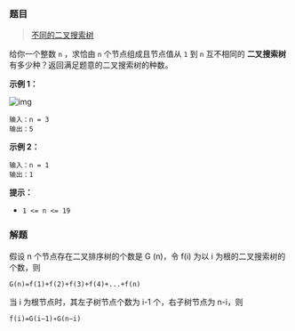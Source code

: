 ### 题目

> [不同的二叉搜索树](https://leetcode-cn.com/problems/unique-binary-search-trees/description/)

给你一个整数 `n` ，求恰由 `n` 个节点组成且节点值从 `1` 到 `n` 互不相同的 **二叉搜索树** 有多少种？返回满足题意的二叉搜索树的种数。

**示例 1：**

![img](https://assets.leetcode.com/uploads/2021/01/18/uniquebstn3.jpg)

```
输入：n = 3
输出：5
```

**示例 2：**

```
输入：n = 1
输出：1
```

**提示：**

- `1 <= n <= 19`

### 解题

假设 n 个节点存在二叉排序树的个数是 G (n)，令 f(i) 为以 i 为根的二叉搜索树的个数，则

```
G(n)=f(1)+f(2)+f(3)+f(4)+...+f(n)
```

当 i 为根节点时，其左子树节点个数为 i-1 个，右子树节点为 n-i，则

```
f(i)=G(i−1)∗G(n−i)
```

